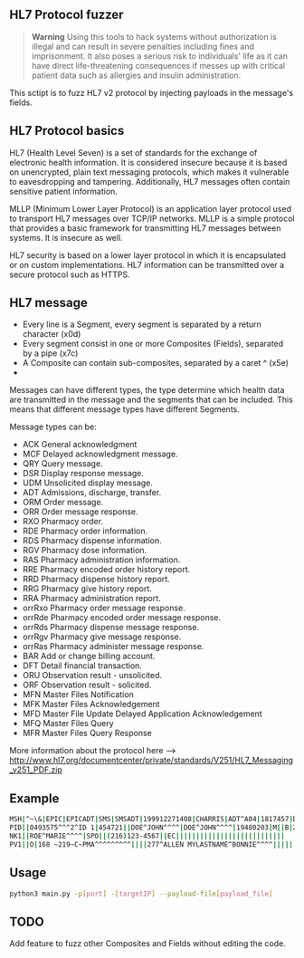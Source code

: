 
## HL7 Protocol fuzzer
> **Warning**
Using this tools to hack systems without authorization is illegal and can result in severe penalties including fines and imprisonment. It also poses a serious risk to individuals' life as it can have direct life-threatening consequences if messes up with critical patient data such as allergies and insulin administration.

This sctipt is to fuzz HL7 v2 protocol by injecting payloads in the message's fields. 



## HL7 Protocol basics

HL7 (Health Level Seven) is a set of standards for the exchange of electronic health information. It is considered insecure because it is based on unencrypted, plain text messaging protocols, which makes it vulnerable to eavesdropping and tampering. Additionally, HL7 messages often contain sensitive patient information.

MLLP (Minimum Lower Layer Protocol) is an application layer protocol used to transport HL7 messages over TCP/IP networks. MLLP is a simple protocol that provides a basic framework for transmitting HL7 messages between systems. It is insecure as well.

HL7 security is based on a lower layer protocol in which it is encapsulated or on custom implementations. HL7 information can be transmitted over a secure protocol such as HTTPS.

## HL7 message
 - Every line is a Segment, every segment is separated by a return character (x0d)
 - Every segment consist in one or more Composites (Fields), separated by a pipe (x7c)
 - A Composite can contain sub-composites, separated by a caret ^ (x5e)
 - 
 Messages can have different types, the type determine which health data are transmitted in the message and the segments that can be included. This means that different message types have different Segments.

 Message types can be:
 - ACK  General acknowledgment 
 - MCF  Delayed acknowledgment message. 
 - QRY  Query message. 
 - DSR  Display response message. 
 - UDM  Unsolicited display message. 
 - ADT  Admissions, discharge, transfer. 
 - ORM  Order message. 
 - ORR  Order message response. 
 - RXO  Pharmacy order. 
 - RDE  Pharmacy order information. 
 - RDS  Pharmacy dispense information. 
 - RGV  Pharmacy dose information. 
 - RAS  Pharmacy administration information. 
 - RRE  Pharmacy encoded order history report. 
 - RRD  Pharmacy dispense history report. 
 - RRG  Pharmacy give history report. 
 - RRA  Pharmacy administration report. 
 - orrRxo  Pharmacy order message response. 
 - orrRde  Pharmacy encoded order message response. 
 - orrRds  Pharmacy dispense message response. 
 - orrRgv  Pharmacy give message response. 
 - orrRas  Pharmacy administer message response. 
 - BAR  Add or change billing account. 
 - DFT  Detail financial transaction. 
 - ORU  Observation result - unsolicited. 
 - ORF  Observation result - solicited. 
 - MFN  Master Files Notification 
 - MFK  Master Files Acknowledgement 
 - MFD  Master File Update Delayed Application Acknowledgement 
 - MFQ  Master Files Query 
 - MFR Master Files Query Response

 More information about the protocol here --> http://www.hl7.org/documentcenter/private/standards/V251/HL7_Messaging_v251_PDF.zip
## Example


```sh
MSH|^~\&|EPIC|EPICADT|SMS|SMSADT|199912271408|CHARRIS|ADT^A04|1817457|D|2.5|
PID||0493575^^^2^ID 1|454721||DOE^JOHN^^^^|DOE^JOHN^^^^|19480203|M||B|254 MYSTREET AVE^^MYTOWN^OH^44123^USA||(216)123-4567|||M|NON|400003403~1129086|
NK1||ROE^MARIE^^^^|SPO||(216)123-4567||EC|||||||||||||||||||||||||||
PV1||O|168 ~219~C~PMA^^^^^^^^^||||277^ALLEN MYLASTNAME^BONNIE^^^^|||||||||| ||2688684|||||||||||||||||||||||||199912271408||||||002376853
```


## Usage
```sh
python3 main.py -p[port] -[targetIP] --payload-file[payload_file]
```


## TODO
Add feature to fuzz other Composites and Fields without editing the code.


